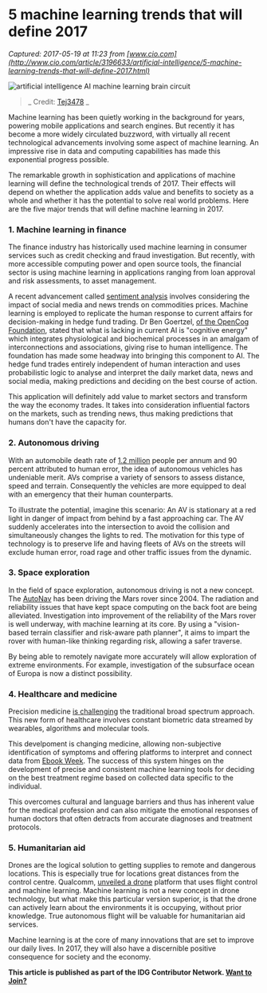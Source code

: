 # 5 machine learning trends that will define 2017

_Captured: 2017-05-19 at 11:23 from [www.cio.com](http://www.cio.com/article/3196633/artificial-intelligence/5-machine-learning-trends-that-will-define-2017.html)_

![artificial intelligence AI machine learning brain circuit](http://images.techhive.com/images/article/2016/12/artificial-intelligence-elon-musk-hawking-100697449-large.jpeg)

> _ Credit: [Tej3478](https://commons.wikimedia.org/wiki/File:Artificial-intelligence-elon-musk-hawking.jpg) _

Machine learning has been quietly working in the background for years, powering mobile applications and search engines. But recently it has become a more widely circulated buzzword, with virtually all recent technological advancements involving some aspect of machine learning. An impressive rise in data and computing capabilities has made this exponential progress possible.

The remarkable growth in sophistication and applications of machine learning will define the technological trends of 2017. Their effects will depend on whether the application adds value and benefits to society as a whole and whether it has the potential to solve real world problems. Here are the five major trends that will define machine learning in 2017.

### 1\. Machine learning in finance

The finance industry has historically used machine learning in consumer services such as credit checking and fraud investigation. But recently, with more accessible computing power and open source tools, the financial sector is using machine learning in applications ranging from loan approval and risk assessments, to asset management.

A recent advancement called [sentiment analysis](https://www.wired.com/2016/01/the-rise-of-the-artificially-intelligent-hedge-fund/) involves considering the impact of social media and news trends on commodities prices. Machine learning is employed to replicate the human response to current affairs for decision-making in hedge fund trading. Dr Ben Goertzel, [of the OpenCog Foundation](https://www.techemergence.com/the-future-of-artificial-intelligence-according-to-ben-goertzel/), stated that what is lacking in current AI is "cognitive energy" which integrates physiological and biochemical processes in an amalgam of interconnections and associations, giving rise to human intelligence. The foundation has made some headway into bringing this component to AI. The hedge fund trades entirely independent of human interaction and uses probabilistic logic to analyse and interpret the daily market data, news and social media, making predictions and deciding on the best course of action.

This application will definitely add value to market sectors and transform the way the economy trades. It takes into consideration influential factors on the markets, such as trending news, thus making predictions that humans don't have the capacity for.

### 2\. Autonomous driving

With an automobile death rate of [1.2 million](https://www.frogdesign.com/techtrends2017) people per annum and 90 percent attributed to human error, the idea of autonomous vehicles has undeniable merit. AVs comprise a variety of sensors to assess distance, speed and terrain. Consequently the vehicles are more equipped to deal with an emergency that their human counterparts.

To illustrate the potential, imagine this scenario: An AV is stationary at a red light in danger of impact from behind by a fast approaching car. The AV suddenly accelerates into the intersection to avoid the collision and simultaneously changes the lights to red. The motivation for this type of technology is to preserve life and having fleets of AVs on the streets will exclude human error, road rage and other traffic issues from the dynamic.

### 3\. Space exploration

In the field of space exploration, autonomous driving is not a new concept. The [AutoNav](https://www.nasa.gov/mission_pages/msl/multimedia/curiosity20130919.html) has been driving the Mars rover since 2004. The radiation and reliability issues that have kept space computing on the back foot are being alleviated. Investigation into improvement of the reliability of the Mars rover is well underway, with machine learning at its core. By using a "vision-based terrain classifier and risk-aware path planner", it aims to impart the rover with human-like thinking regarding risk, allowing a safer traverse.

By being able to remotely navigate more accurately will allow exploration of extreme environments. For example, investigation of the subsurface ocean of Europa is now a distinct possibility.

### 4\. Healthcare and medicine

Precision medicine [is challenging](https://www.ima.umn.edu/2017-2018.4) the traditional broad spectrum approach. This new form of healthcare involves constant biometric data streamed by wearables, algorithms and molecular tools.

This develpoment is changing medicine, allowing non-subjective identification of symptoms and offering platforms to interpret and connect data from [Ebook Week](https://www.ebookweek.com/about-us). The success of this system hinges on the development of precise and consistent machine learning tools for deciding on the best treatment regime based on collected data specific to the individual.

This overcomes cultural and language barriers and thus has inherent value for the medical profession and can also mitigate the emotional responses of human doctors that often detracts from accurate diagnoses and treatment protocols.

### 5\. Humanitarian aid

Drones are the logical solution to getting supplies to remote and dangerous locations. This is especially true for locations great distances from the control centre. Qualcomm, [unveiled a drone](https://www.recode.net/2017/1/7/14195076/qualcomm-drones-machine-learning-flight-control-ces-2017-snapdragon) platform that uses flight control and machine learning. Machine learning is not a new concept in drone technology, but what make this particular version superior, is that the drone can actively learn about the environments it is occupying, without prior knowledge. True autonomous flight will be valuable for humanitarian aid services.

Machine learning is at the core of many innovations that are set to improve our daily lives. In 2017, they will also have a discernible positive consequence for society and the economy.

**This article is published as part of the IDG Contributor Network. [Want to Join?](http://www.cio.com/contributor-network/signup.html)**
